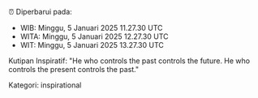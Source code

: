 ⏰ Diperbarui pada:
- WIB: Minggu, 5 Januari 2025 11.27.30 UTC
- WITA: Minggu, 5 Januari 2025 12.27.30 UTC
- WIT: Minggu, 5 Januari 2025 13.27.30 UTC

Kutipan Inspiratif:
"He who controls the past controls the future. He who controls the present controls the past."


Kategori: inspirational


